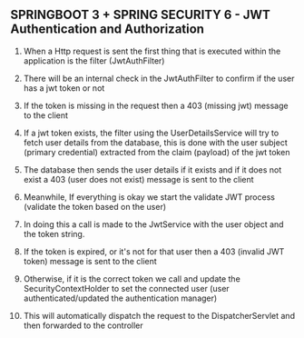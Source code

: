 ## SPRINGBOOT 3 + SPRING SECURITY 6 - JWT Authentication and Authorization

1. When a Http request is sent the first thing that is executed within the application is the filter (JwtAuthFilter)

2. There will be an internal check in the JwtAuthFilter to confirm if the user has a jwt token or not

3. If the token is missing in the request then a 403 (missing jwt) message to the client

4. If a jwt token exists, the filter using the UserDetailsService will try to fetch user details from the database, this is done with the user subject (primary credential) extracted from the claim (payload) of the jwt token

5. The database then sends the user details if it exists and if it does not exist a 403 (user does not exist) message is sent to the client

6. Meanwhile, If everything is okay we start the validate JWT process (validate the token based on the user)

7. In doing this a call is made to the JwtService with the user object and the token string.

8. If the token is expired, or it's not for that user then a 403 (invalid JWT token) message is sent to the client

9. Otherwise, if it is the correct token we call and update the SecurityContextHolder to set the connected user (user authenticated/updated the authentication manager)

10. This will automatically dispatch the request to the DispatcherServlet and then forwarded to the controller
